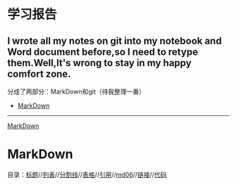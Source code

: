 # 学习报告
I wrote all my notes on git into my notebook and Word document before,so I need to retype  them.Well,It's wrong to stay in my happy comfort zone.
---
分成了两部分：MarkDown和git（待我整理一番）
* <a href="#md">MarkDown</a>
---
<a href="md">MarkDown</a>
# MarkDown
目录：<a href="#md01">标题</a>//<a href="#md02">列表</a>//<a href="#md03">分割线</a>//<a href="#md04">表格</a>//<a href="#md05">引用</a>//<a href="#md06">md06</a>//<a href="#md07">链接</a>//<a href="#md08">代码</a>
<a name="md01"></a>
